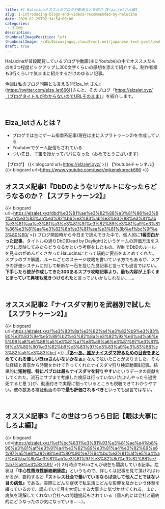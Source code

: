 ```yaml
---
title: #1 HaLucinaオススメのブログや動画などを紹介【Elza_letさん編】
slug: 1-introducing-blogs-and-videos-recommended-by-halucina
date: 2020-02-29T02:34:54+09:00
categories: 
 - その他
description: 
thumbnailImagePosition: left
thumbnailImage: //d1u9biwaxjngwg.cloudfront.net/japanese-test-post/peak-140.jpg
draft: true
---
```

<!--more-->

HaLucinaが普段閲覧しているブログや動画(主にYoutube)の中でオススメなものを3つ程度ピックアップし300文字くらいの感想を添えて紹介する。制作者様も3行くらいで気ままに紹介するだけのゆるい記事。

今回は私のブログ同期とも言える[『Elza_let さん』(https://twitter.com/elza_let666)]さんと、そのブログ『<a href="https://elzalet.xyz/">https://elzalet.xyz/（ブログタイトルがわからないのでURLそのまま）</a>』を紹介します。

&nbsp;

<h2>Elza_letさんとは？</h2>

<ul>
<li>ブログでは主にゲーム指南系記事(現在は主にスプラトゥーン2)を作成している</li>
<li>Youtuberでゲーム配信もされている</li>
<li>つい先日、子宝を授かってパパになった（おめでとうございます）</li>
</ul>

【ブログ】
{{< blogcard url=https://elzalet.xyz/ >}}
【Youtubeチャンネル】
{{< blogcard url=https://www.youtube.com/user/mikenekorock666 >}}
&nbsp;

<h2>オススメ記事1『DbDのようなリザルトになったらどうなるのか？【スプラトゥーン2】』</h2>

{{< blogcard url=https://elzalet.xyz/dbd%e3%81%ae%e3%82%88%e3%81%86%e3%81%aa%e3%83%aa%e3%82%b6%e3%83%ab%e3%83%88%e3%81%ab%e3%81%aa%e3%81%a3%e3%81%9f%e3%82%89%e3%81%a9%e3%81%86%e3%81%aa%e3%82%8b%e3%81%ae%e3%81%8b%ef%bc%9f%e3%80%90/ >}}
ブログ開設時から今日まで読んできた中で、個人的に<strong>1番面白かった記事</strong>。タイトルの通りDbD(Dead by Daylight)というゲームの評価方法をスプラに反映してみたらどうなるかという考察をしたもの。WikiでDbDのルールを見るのがめんどくさかったHaLucinaにとって端的に要点をまとめてくれた。スプラのブキ解説、ルールごとのステージ攻略を書いている方でもあるが、スプラの評価システムに対して斬新な一石を投じた良記事と言っても過言ではない。<strong>下手したら彼が作成してきた300あるスプラ攻略記事より、最も内容が上手くまとまっていて興味も惹きつけられた</strong>と言っていいかもしれない……。

&nbsp;

<h2>オススメ記事2『ナイスダマ割りを武器別で試した【スプラトゥーン2】』</h2>

{{< blogcard url=https://elzalet.xyz/%e3%83%8a%e3%82%a4%e3%82%b9%e3%83%80%e3%83%9e%e5%89%b2%e3%82%8a%e3%82%92%e6%ad%a6%e5%99%a8%e5%88%a5%e3%81%a7%e8%a9%a6%e3%81%97%e3%81%9f%e3%80%90%e3%82%b9%e3%83%97%e3%83%a9%e3%83%88%e3%82%a5%e3%83%bc/ >}}
<a href="https://hackheatharu.xyz/countermeasures-for-booyah-bomb-by-dapple-dualies/"><strong>『あ～あ、誰かナイスダマ狩るための目安をまとめてくれる優しいElzaさんいないかなぁ』</strong></a>なんて呟いたことがありました。そんな経緯と善意から時間をかけて作ってくれたナイスダマ狩り検証動画&amp;記事。結果的に<strong>短射程、特にパブロは最もナイスダマを狩りやすい</strong>というデータの貢献をしてくれた。流石にサブまで考慮した検証は行っていない(たぶんやったら過労死すると思う)が、動画付きで実際に割っているところも視聴できてわかりやすい。彼の数ある検証動画の中で<strong>最も評価されるべき</strong>といっても過言ではない。

&nbsp;

<h2>オススメ記事3『この世はつらつら日記【眼は大事にしろよ編】』</h2>

{{< blogcard url=https://elzalet.xyz/%ef%bc%831%e3%81%93%e3%81%ae%e4%b8%96%e3%81%af%e3%81%a4%e3%82%89%e3%81%a4%e3%82%89%e6%97%a5%e8%a8%98%e3%80%90%e7%9c%bc%e3%81%af%e5%a4%a7%e4%ba%8b%e3%81%ab%e3%81%97%e3%82%8d%e3%82%88%e7%b7%a8%e3%83%91/ >}}
2月時点でElzaさんが現在も闘病している記事。症状は<strong>「中心性漿液性脈絡網膜症」</strong>というもので、詳しくは記事を見て頂ければわかるが、要約すると<strong>『ストレス社会で働いているならば決して他人ごとではない目の病気』</strong>である。実際にどんな症状で私生活にどんな影響を及かという体験を綴っているので、読んでいて目を大切にする大事さに気づかせてくれる。また、病気を理解してくれない会社への問題提起もされている（個人的には会社と最終的にどうなったのか気になっている……）。
